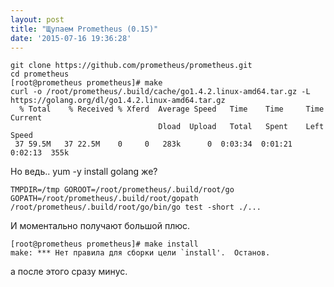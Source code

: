 ```yaml
---
layout: post
title: "Щупаем Prometheus (0.15)"
date: '2015-07-16 19:36:28'
---
```


	git clone https://github.com/prometheus/prometheus.git
	cd prometheus
	[root@prometheus prometheus]# make
    curl -o /root/prometheus/.build/cache/go1.4.2.linux-amd64.tar.gz -L https://golang.org/dl/go1.4.2.linux-amd64.tar.gz
      % Total    % Received % Xferd  Average Speed   Time    Time     Time  Current
                                     Dload  Upload   Total   Spent    Left  Speed
     37 59.5M   37 22.5M    0     0   283k      0  0:03:34  0:01:21  0:02:13  355k
 
Но ведь.. yum -y install golang же?

    TMPDIR=/tmp GOROOT=/root/prometheus/.build/root/go GOPATH=/root/prometheus/.build/root/gopath /root/prometheus/.build/root/go/bin/go test -short ./...

И моментально получают большой плюс.

    [root@prometheus prometheus]# make install
    make: *** Нет правила для сборки цели `install'.  Останов.

а после этого сразу минус.
